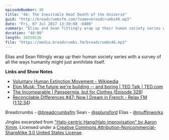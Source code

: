 ```yaml
---
episodeNumber: 46
title: "46: The Inevitable Heat Death of the Universe"
guid: "http://breadcrumbsfm.com/?name=breadcrumbs46.mp3"
date: "Fri, 07 Jul 2017 13:39:00 -0400"
summary: "Elias and Sean fittingly wrap up their human society series with a survey of all the ways humanity might just annihilate itself."
duration: "48:00"
length: 34559136
file: "https://media.breadcrumbs.fm/breadcrumbs46.mp3"
---
```

Elias and Sean fittingly wrap up their human society series with a survey of all the ways humanity might just annihilate itself.

**Links and Show Notes** 
- [ Voluntary Human Extinction Movement - Wikipedia](https://en.wikipedia.org/wiki/Voluntary_Human_Extinction_Movement?wprov=sfsi1)
- [ Elon Musk: The future we're building -- and boring | TED Talk | TED.com](https://www.ted.com/talks/elon_musk_the_future_we_re_building_and_boring)
- [The Incomparable | Panspermia, but for Clothes (Episode 328)](https://www.theincomparable.com/theincomparable/328/)
- [Reconcilable Differences #47: Now I Dream in French - Relay FM](http://relay.fm/rd/47) ([1:12:34](https://overcast.fm/+E5INR7EhE/1:12:34))

Breadcrumbs - [@breadcrumbsfm](https://twitter.com/breadcrumbsfm) Sean - [@splunsford](https://twitter.com/splunsford) Elias - [@muffinworks](https://twitter.com/muffinworks)

Jingles excerpted from [ "Halo-centric Hang/Halo improvisation" by Aaron Ximm](http://freemusicarchive.org/music/aaron_ximm/handpans_and_the_hang/). Licensed under a [Creative Commons Attribution-Noncommercial-ShareAlike 3.0 United States License](http://creativecommons.org/licenses/by-nc-sa/3.0/us/).